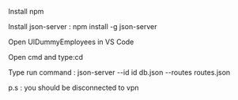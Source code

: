 
Install npm

Install json-server : npm install -g json-server

Open UIDummyEmployees in VS Code

Open cmd and type:cd <UIDummyEmployees folder path>

Type run command : json-server --id id db.json --routes routes.json

p.s : you should be disconnected to vpn

